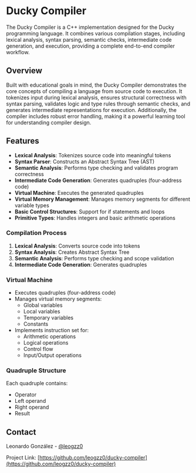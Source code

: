 # Ducky Compiler

The Ducky Compiler is a C++ implementation designed for the Ducky programming language. It combines various compilation stages, including lexical analysis, syntax parsing, semantic checks, intermediate code generation, and execution, providing a complete end-to-end compiler workflow.

## Overview

Built with educational goals in mind, the Ducky Compiler demonstrates the core concepts of compiling a language from source code to execution. It tokenizes input during lexical analysis, ensures structural correctness with syntax parsing, validates logic and type rules through semantic checks, and generates intermediate representations for execution. Additionally, the compiler includes robust error handling, making it a powerful learning tool for understanding compiler design.

## Features

- **Lexical Analysis**: Tokenizes source code into meaningful tokens
- **Syntax Parser**: Constructs an Abstract Syntax Tree (AST)
- **Semantic Analysis**: Performs type checking and validates program correctness
- **Intermediate Code Generation**: Generates quadruples (four-address code)
- **Virtual Machine**: Executes the generated quadruples
- **Virtual Memory Management**: Manages memory segments for different variable types
- **Basic Control Structures**: Support for if statements and loops
- **Primitive Types**: Handles integers and basic arithmetic operations

### Compilation Process
1. **Lexical Analysis**: Converts source code into tokens
2. **Syntax Analysis**: Creates Abstract Syntax Tree
3. **Semantic Analysis**: Performs type checking and scope validation
4. **Intermediate Code Generation**: Generates quadruples

### Virtual Machine
- Executes quadruples (four-address code)
- Manages virtual memory segments:
  - Global variables
  - Local variables
  - Temporary variables
  - Constants
- Implements instruction set for:
  - Arithmetic operations
  - Logical operations
  - Control flow
  - Input/Output operations

### Quadruple Structure
Each quadruple contains:
- Operator
- Left operand
- Right operand
- Result

## Contact

Leonardo González - [@leogzz0](https://github.com/leogzz0)

Project Link: [https://github.com/leogzz0/ducky-compiler](https://github.com/leogzz0/ducky-compiler)